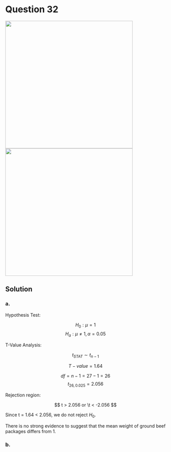 # Question 32
<img src="https://github.com/user-attachments/assets/daf6870f-5b5a-417c-9aa5-216e27e7649b" width="400">
<img src="https://github.com/user-attachments/assets/9f1406c9-37a4-4def-93eb-f91c18498e5b" width="400">

## Solution

### a.

Hypothesis Test:

$$
H_0:μ = 1
$$
$$
H_a: \mu \neq 1, \alpha = 0.05
$$

T-Value Analysis:

$$
t_{STAT} \sim t_{n-1}
$$

$$
T-value = 1.64
$$

$$
df = n - 1 = 27 - 1 = 26
$$
$$
t_{26, 0.025} = 2.056
$$

Rejection region: 

$$
t > 2.056 or \t < -2.056
$$

Since t = 1.64 < 2.056, we do not reject $H_0$.

There is no strong evidence to suggest that the mean weight of ground beef packages differs from 1.

### b.
